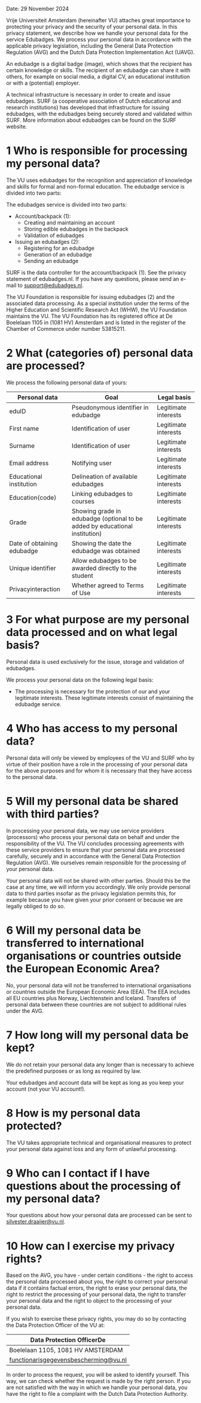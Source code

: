 Date: 29 November 2024

Vrije Universiteit Amsterdam (hereinafter VU) attaches great importance to protecting your privacy and the security of your personal data. In this privacy statement, we describe how we handle your personal data for the service Edubadges. We process your personal data in accordance with the applicable privacy legislation, including the General Data Protection Regulation (AVG) and the Dutch Data Protection Implementation Act (UAVG).

An edubadge is a digital badge (image), which shows that the recipient has certain knowledge or skills. The recipient of an edubadge can share it with others, for example on social media, a digital CV, an educational institution or with a (potential) employer.

A technical infrastructure is necessary in order to create and issue edubadges. SURF (a cooperative association of Dutch educational and research institutions) has developed that infrastructure for issuing edubadges, with the edubadges being securely stored and validated within SURF. More information about edubadges can be found on the SURF website.

# 1 Who is responsible for processing my personal data?

The VU uses edubadges for the recognition and appreciation of knowledge and skills for formal and non-formal education.
The edubadge service is divided into two parts:

The edubadges service is divided into two parts:

* Account/backpack (1):
  * Creating and maintaining an account
  * Storing edible edubadges in the backpack
  * Validation of edubadges
* Issuing an edubadges (2):
  * Registering for an edubadge
  * Generation of an edubadge
  * Sending an edubadge

SURF is the data controller for the account/backpack (1). See the privacy statement of edubadges.nl. If you have any questions, please send an e-mail to support@edubadges.nl.

The VU Foundation is responsible for issuing edubadges (2) and the associated data processing. As a special institution under the terms of the Higher Education and Scientific Research Act (WHW), the VU Foundation maintains the VU. The VU Foundation has its registered office at De Boelelaan 1105 in (1081 HV) Amsterdam and is listed in the register of the Chamber of Commerce under number 53815211.
 
# 2 What (categories of) personal data are processed?

We process the following personal data of yours:
 
| Personal data	| Goal | Legal basis |
| ------------- | ---- | ----------- |
| eduID | Pseudonymous identifier in edubadge |	Legitimate interests |
| First name | Identification of user |	Legitimate interests |
| Surname |	Identification of user | Legitimate interests |
| Email address | Notifying user | Legitimate interests |
| Educational institution | Delineation of available edubadges | Legitimate interests |
| Education(code) |	Linking edubadges to courses | Legitimate interests |
| Grade | Showing grade in edubadge (optional to be added by educational institution) |	Legitimate interests |
| Date of obtaining edubadge | Showing the date the edubadge was obtained |	Legitimate interests |
| Unique identifier	| Allow edubadges to be awarded directly to the student	| Legitimate interests |
| Privacyinteraction | Whether agreed to Terms of Use |	Legitimate interests |

# 3 For what purpose are my personal data processed and on what legal basis?

Personal data is used exclusively for the issue, storage and validation of edubadges.

We process your personal data on the following legal basis:

-	The processing is necessary for the protection of our and your legitimate interests. These legitimate interests consist of maintaining the edubadge service.

# 4	Who has access to my personal data?

Personal data will only be viewed by employees of the VU and SURF who by virtue of their position have a role in the processing of your personal data for the above purposes and for whom it is necessary that they have access to the personal data.

# 5	Will my personal data be shared with third parties?

In processing your personal data, we may use service providers (processors) who process your personal data on behalf and under the responsibility of the VU. The VU concludes processing agreements with these service providers to ensure that your personal data are processed carefully, securely and in accordance with the General Data Protection Regulation (AVG). We ourselves remain responsible for the processing of your personal data.

Your personal data will not be shared with other parties. Should this be the case at any time, we will inform you accordingly. We only provide personal data to third parties insofar as the privacy legislation permits this, for example because you have given your prior consent or because we are legally obliged to do so.

# 6	Will my personal data be transferred to international organisations or countries outside the European Economic Area?

No, your personal data will not be transferred to international organisations or countries outside the European Economic Area (EEA). The EEA includes all EU countries plus Norway, Liechtenstein and Iceland. Transfers of personal data between these countries are not subject to additional rules under the AVG.

# 7	How long will my personal data be kept?

We do not retain your personal data any longer than is necessary to achieve the predefined purposes or as long as required by law. 

Your edubadges and account data will be kept as long as you keep your account (not your VU account!). 

# 8	How is my personal data protected?

The VU takes appropriate technical and organisational measures to protect your personal data against loss and any form of unlawful processing. 

# 9	Who can I contact if I have questions about the processing of my personal data?

Your questions about how your personal data are processed can be sent to silvester.draaijer@vu.nl. 

# 10 How can I exercise my privacy rights?

Based on the AVG, you have - under certain conditions - the right to access the personal data processed about you, the right to correct your personal data if it contains factual errors, the right to erase your personal data, the right to restrict the processing of your personal data, the right to transfer your personal data and the right to object to the processing of your personal data.

If you wish to exercise these privacy rights, you may do so by contacting the Data Protection Officer of the VU at:

| Data Protection OfficerDe |
| ------------------------- |
| Boelelaan 1105, 1081 HV AMSTERDAM |
| functionarisgegevensbescherming@vu.nl |

In order to process the request, you will be asked to identify yourself. This way, we can check whether the request is made by the right person. If you are not satisfied with the way in which we handle your personal data, you have the right to file a complaint with the Dutch Data Protection Authority.
